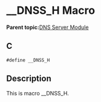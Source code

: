 # \_\_DNSS\_H Macro

**Parent topic:**[DNS Server Module](GUID-987D1913-E20A-467D-9E57-DEC60B2EBE5D.md)

## C

```
#define __DNSS_H 
```

## Description

This is macro \_\_DNSS\_H.

